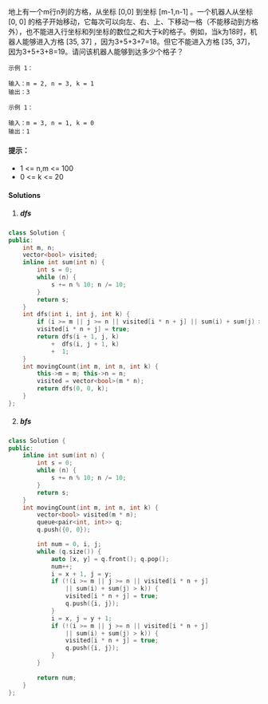 地上有一个m行n列的方格，从坐标 [0,0] 到坐标 [m-1,n-1] 。一个机器人从坐标 [0, 0] 的格子开始移动，它每次可以向左、右、上、下移动一格（不能移动到方格外），也不能进入行坐标和列坐标的数位之和大于k的格子。例如，当k为18时，机器人能够进入方格 [35, 37] ，因为3+5+3+7=18。但它不能进入方格 [35, 37]，因为3+5+3+8=19。请问该机器人能够到达多少个格子？

 

```
示例 1：

输入：m = 2, n = 3, k = 1
输出：3

示例 1：

输入：m = 3, n = 1, k = 0
输出：1
```

#### 提示：

-    1 <= n,m <= 100
-    0 <= k <= 20


#### Solutions

1. ##### dfs


```c++
class Solution {
public:
    int m, n;
    vector<bool> visited;
    inline int sum(int n) {
        int s = 0;
        while (n) {
            s += n % 10; n /= 10;
        }
        return s;
    }
    int dfs(int i, int j, int k) {
        if (i >= m || j >= n || visited[i * n + j] || sum(i) + sum(j) > k) return 0;
        visited[i * n + j] = true;
        return dfs(i + 1, j, k)
            +  dfs(i, j + 1, k)
            +  1;
    }
    int movingCount(int m, int n, int k) {
        this->m = m; this->n = n;
        visited = vector<bool>(m * n);
        return dfs(0, 0, k);
    }
};
```


2. ##### bfs

```c++
class Solution {
public:
    inline int sum(int n) {
        int s = 0;
        while (n) {
            s += n % 10; n /= 10;
        }
        return s;
    }
    int movingCount(int m, int n, int k) {
        vector<bool> visited(m * n);
        queue<pair<int, int>> q;
        q.push({0, 0});

        int num = 0, i, j;
        while (q.size()) {
            auto [x, y] = q.front(); q.pop();
            num++;
            i = x + 1, j = y;
            if (!(i >= m || j >= n || visited[i * n + j] 
                || sum(i) + sum(j) > k)) {
                visited[i * n + j] = true;
                q.push({i, j});
            }
            i = x, j = y + 1;
            if (!(i >= m || j >= n || visited[i * n + j] 
                || sum(i) + sum(j) > k)) {
                visited[i * n + j] = true;
                q.push({i, j});
            }
        }
        
        return num;
    }
};
```